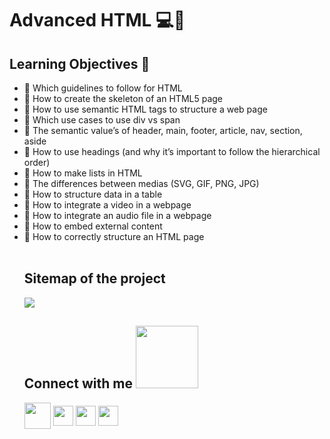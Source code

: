<h1 aling='center'> Advanced HTML 💻🧾 </h1>
<h2> Learning Objectives 🎯 </h2>
<ul>
<li>🌱 Which guidelines to follow for HTML</li>
<li>🌱 How to create the skeleton of an HTML5 page</li>
<li>🌱 How to use semantic HTML tags to structure a web page</li>
<li>🌱 Which use cases to use div vs span</li>
<li>🌱 The semantic value’s of header, main, footer, article, nav, section, aside</li>
<li>🌱 How to use headings (and why it’s important to follow the hierarchical order)</li>
<li>🌱 How to make lists in HTML</li>
<li>🌱 The differences between medias (SVG, GIF, PNG, JPG)</li>
<li>🌱 How to structure data in a table</li>
<li>🌱 How to integrate a video in a webpage</li>
<li>🌱 How to integrate an audio file in a webpage</li>
<li>🌱 How to embed external content</li>
<li>🌱 How to correctly structure an HTML page</li>
<br/>

<h2> Sitemap of the project </h2>
<img src = "https://s3.amazonaws.com/intranet-projects-files/holbertonschool-sysadmin_devops/280/KkrkDHT.png" height = auto max-width = 100%>

<h2> Connect with me <img src='https://raw.githubusercontent.com/ShahriarShafin/ShahriarShafin/main/Assets/handshake.gif' width="100px"> </h2>
<a href="mailto:LauSCaicedo@gmail.com"><img src="https://i.pinimg.com/originals/84/7c/08/847c083cc09040091439e3c05d1fedde.png" width="42px" align = 'center'></a>
<a href = 'https://www.linkedin.com/in/lauscaicedo/'> <img width = '32px' align= 'center' src="https://raw.githubusercontent.com/rahulbanerjee26/githubAboutMeGenerator/main/icons/linked-in-alt.svg"/></a>
<a href = 'https://www.twitter.com/@LauSCaicedo'> <img width = '32px' align= 'center' src="https://raw.githubusercontent.com/rahulbanerjee26/githubAboutMeGenerator/main/icons/twitter.svg"/></a>
<a href = 'https://www.github.com/LauSCaicedo'> <img width = '32px' align= 'center' src="https://raw.githubusercontent.com/rahulbanerjee26/githubAboutMeGenerator/main/icons/github.svg"/></a>
